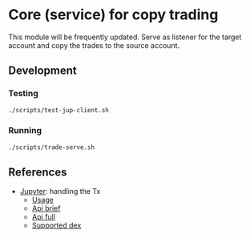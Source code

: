 # Core (service) for copy trading

This module will be frequently updated. Serve as listener for the target account and copy the trades to the source account.

## Development

### Testing

```bash
./scripts/test-jup-client.sh
```

### Running

```bash
./scripts/trade-serve.sh
```

## References

- [Jupyter](https://jup.ag/): handling the Tx
    - [Usage](https://station.jup.ag/docs/)
    - [Api brief](https://station.jup.ag/docs/swap-api/get-quote)
    - [Api full](https://station.jup.ag/docs/api/introduction)
    - [Supported dex](https://api.jup.ag/swap/v1/program-id-to-label)
